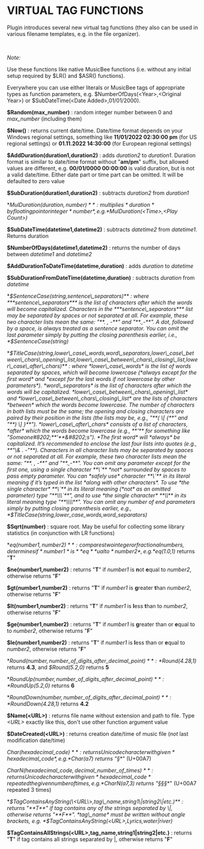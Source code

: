 # VIRTUAL TAG FUNCTIONS

Plugin introduces several new virtual tag functions (they also can be used in various filename templates, e.g. in the file organizer).

&nbsp;

*Note:*

Use these functions like native MusicBee functions (i.e. without any initial setup required by $LR() and $ASR() functions).

Everywhere you can use either literals or MusicBee tags of appropriate types as function parameters, e.g. $NumberOfDays(\<Year\>,\<Original Year\>) or $SubDateTime(\<Date Added\>,01/01/2000).

**$Random(max\_number)** : random integer number between 0 and *max\_number* (including them)

**$Now()** : returns current date/time. Date/time format depends on your Windows regional settings, something like **11/01/2022 02:30:00 pm** (for US regional settings) or **01.11.2022 14:30:00** (for European regional settings)

**$AddDuration(duration1,duration2)** : adds *duration2* to *duration1*. Duration format is similar to date/time format without "**am/pm**" suffix, but allowed values are different, e.g. **00/01/0000 00:00:00** is valid duration, but is not a valid date/time. Either date part or time part can be omitted. It will be defaulted to zero value

**$SubDuration(duration1,duration2)** : subtracts *duration2* from *duration1*

**$MulDuration(duration,number)** : multiplies *duration* by floating point or integer *number*, e.g. *$MulDuration(\<Time\>,\<Play Count\>)*

**$SubDateTime(datetime1,datetime2)** : subtracts *datetime2* from *datetime1*. Returns duration

**$NumberOfDays(datetime1,datetime2)** : returns the number of days between *datetime1* and *datetime2*

**$AddDurationToDateTime(datetime,duration)** : adds *duration* to *datetime*

**$SubDurationFromDateTime(datetime,duration)** : subtracts *duration* from *datetime*

**$SentenceCase(string,sentence\_separators)** : where ***sentence\_separators*** is the list of characters after which the words will become capitalized. Characters in the ***sentence\_separators*** list may be separated by spaces or not separated at all. For example, these two character lists mean the same: "**. , -**" and "**.,-**". A dot, followed by a space, is always treated as a sentence separator. You can omit the last parameter simply by putting the closing parenthesis earlier, i.e., *$SentenceCase(string)*

**$TitleCase(string,lower\_case\_words,word\_separators,lower\_case\_between\_chars\_opening\_list,lower\_case\_between\_chars\_closing\_list,lower\_case\_after\_chars)** : where *lower\_case\_words* is the list of words separated by spaces, which will become lowercase (*always except for the first word* and *except for the last words if not lowercase by other parameters*). *word\_separators* is the list of characters after which the words will be capitalized. *lower\_case\_between\_chars\_opening\_list* and *lower\_case\_between\_chars\_closing\_list* are the lists of characters *between* which the words become lowercase. The number of characters in both lists must be the same; the opening and closing characters are paired by their position in the lists (the lists may be, e.g., "**( \[ {**" and "**) \] }**"). *lower\_case\_after\_chars* consists of a list of characters, *after* which the words become lowercase (e.g., **'** for something like "Someone#8202;**'**&#8202;s"). *The first word* will *always* be capitalized. It’s recommended to enclose the last four lists into quotes (e.g., **"\& . -"**). Characters in all character lists may be separated by spaces or not separated at all. For example, these two character lists mean the same: "**. , -**" and "**.,-**". You can omit any parameter except for the first one, using a single character **\`** *not* surrounded by spaces to pass empty parameter. You can *safely use* character **\`** in its literal meaning if it’s typed in the list *along with other characters*. To use *the single character* **\`** in its literal meaning (*not* as an omitted parameter) type "**\\\`**", and to use *the single character* **\\** in its literal meaning type "**\\\\**". You can omit any number of end parameters simply by putting closing parenthesis earlier, e.g., *$TitleCase(string,lower\_case\_words,word\_separators)*

**$Sqrt(number)** : square root. May be useful for collecting some library statistics (in conjunction with LR functions)

**$eq(number1,number2)** : compares two integer or fractional numbers, determines if *number1* is **eq**ual to *number2*, e.g. *$eq(1.0,1)* returns "**T**"

**$ne(number1,number2)** : returns "**T**" if *number1* is **n**ot **e**qual to *number2*, otherwise returns "**F**"

**$gt(number1,number2)** : returns "**T**" if *number1* is **g**reater **t**han *number2*, otherwise returns "**F**"

**$lt(number1,number2)** : returns "**T**" if *number1* is **l**ess **t**han to *number2*, otherwise returns "**F**"

**$ge(number1,number2)** : returns "**T**" if *number1* is **g**reater than or **e**qual to to *number2*, otherwise returns "**F**"

**$le(number1,number2)** : returns "**T**" if *number1* is **l**ess than or **e**qual to *number2*, otherwise returns "**F**"

**$Round(number,number\_of\_digits\_after\_decimal\_point)** : *$Round(4.28,1)* returns **4.3**, and *$Round(5.2,0)* returns **5**

**$RoundUp(number,number\_of\_digits\_after\_decimal\_point)** : *$RoundUp(5.2,0)* returns **6**

**$RoundDown(number,number\_of\_digits\_after\_decimal\_point)** : *$RoundDown(4.28,1)* returns **4.2**

**$Name(\<URL\>)** : returns file name without extension and path to file. Type *\<URL\>* exactly like this, don't use other function argument value

**$DateCreated(\<URL\>)** : returns creation date/time of music file (*not* last modification date/time)

**$Char(hexadecimal\_code)** : returns Unicode character with given *hexadecimal\_code*, e.g. *$Char(a7)* returns "**§**" (U+00A7)

**$CharN(hexadecimal\_code,decimal\_number\_of\_times)** : returns Unicode character with given *hexadecimal\_code* repeated the given number of times, e.g. *$CharN(a7,3)* returns "**§§§**" (U+00A7 repeated 3 times)

**$TagContainsAnyString(\<URL\>,tag\_name,string1\|string2\|etc.)** : returns "**T**" if tag contains any of the strings separated by \|, otherwise returns "**F**". *tag\_name* must be written without angle brackets, e.g. *$TagContainsAnyString(\<URL\>,Lyrics,water\|river)*

**$TagContainsAllStrings(\<URL\>,tag\_name,string1\|string2\|etc.)** : returns "**T**" if tag contains all strings separated by \|, otherwise returns "**F**"
